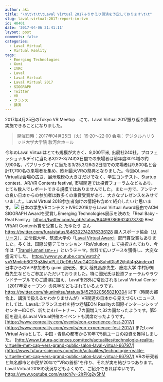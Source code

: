 ```yaml
---
author: aki
title: "\n\t\t\t\tLaval Virtual 2017ふりかえり講演を予定しております\t\t"
slug: laval-virtual-2017-report-in-tvm
id: 40401
date: '2017-04-06 21:41:11'
layout: post
comments: false
categories:
  - Laval Virtual
  - Virtual Reality
tags:
  - Emerging Technologies
  - Gumi
  - IVRC
  - Laval
  - Laval Virtual
  - Laval Virtual 2017
  - SIGGRAPH
  - Twitter
  - VR
  - フランス
  - 講演
---
```


2017年4月25日のTokyo VR Meetup　にて、Laval Virtual 2017振り返り講演を実施できることになりました。

> 開催日時：2017年04月25日（火）19:20～22:00 会場：デジタルハリウッド大学大学院 駿河台ホール

今年のLaval Virtualはとても規模が大きく、9,000平米, 出展社240社。プロフェッショナルデイに当たる3/22-3/24の3日間での来場者は前年度30%増の約7,900名、パブリックデイに当たる3/25,3/26の2日間での来場者は9,800名と合計17,700名の来場者を集め、欧州最大VRの祭典となりました。今回のLaval Virtualは会場の広さ、展示規模の大きさだけでなく、学生コンテスト、Startup contest、AR/VR Contents festival, 市場関連では投資フォーラムなどもあり、とても数人でレポートできる規模ではありませんでした。また一方で、アンテナの良い日本からの参加者は数多くの重賞受賞があり、大きなプレゼンスをみせていました。Laval Virtual 2018参加者向けの情報も含めて紹介したいと思います。 [![](https://aki.shirai.as/wp-content/uploads/2017/04/IMG_6570-e1491483583201-1024x768.jpg)](https://aki.shirai.as/wp-content/uploads/2017/04/IMG_6570.jpg) 日本の学生VRコンテストIVRC2016からLaval Virtual Award経由でACM SIGGRAPH Awardを受賞しEmerging Technologies展示を決めた「Real Baby - Real Family」 https://twitter.com/o_ob/status/844997866624073730 Best VR/AR Contents賞を受賞した たゆたう さん https://twitter.com/fura/status/846302742876336128 超人スポーツ協会（[リリース](http://superhuman-sports.org/news/20170402045255)）、立命館大学、筑波大学の「[Laval Virtual Award](http://www.laval-virtual.org/en/prices-competitions/laval-virtual-awards/laureats-2017.html)」部門賞受賞もありました。多くは、国際公募デモセッション「ReVolution」にて採択されており、今年は「[TransHumanism++](http://bit.ly/ReVo17y)」というテーマ。無料で広いブースを獲得し、大変な盛況でした。 https://www.youtube.com/watch?v=YMmIcb6GP3g&list=PLiLOeD6zMvuG4CDApSuhdDla92ijhAt4g&index=1   日本からのVIP参加者も gumi 國光氏、東大 稲見昌彦先生、慶応大学 中村伊知哉先生などもご参加いただいておりました。特に國光氏は投資フォーラムやラウンドテーブルでのご講演に加え、Laval市郊外に常設されるLaval Virtual Center（2017年夏オープン）の見学などもされているようです。 https://twitter.com/hkunimitsu/status/845250205658210304 以下（時間の都合上、講演で扱えるかわかりませんが）VR関連の日本から見えづらいニュースとしては、Lavalにフランス本社を持つ老舗EON Realityの国際インターンシップセンターIDCが、新たに4パートナー、7カ国増えて32カ国なったようです。第5回を迎えるLaval Virtual併催のイベントも満席だったようです。 [https://www.eonreality.com/events/eon-experience-fest-2017/](https://www.eonreality.com/events/eon-experience-fest-2017/) またLaval Virtual Asiaとして、中国・青島の都市から10年で5億ユーロの投資を獲得しました。 [http://www.futura-sciences.com/tech/actualites/technologie-realite-virtuelle-met-cap-vers-grand-public-salon-laval-virtual-66797/](http://www.futura-sciences.com/tech/actualites/technologie-realite-virtuelle-met-cap-vers-grand-public-salon-laval-virtual-66797/) VRの研究者と無名都市と市民が20年で"VRの首都"を作り、それが実を結びつつあります。 Laval Virtual 2018の状況などもふくめて、ご紹介できれば幸いです。   https://www.youtube.com/watch?v=2lrPKg2y5hM